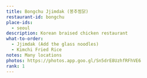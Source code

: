 ```yaml
---
title: Bongchu Jjimdak (봉추찜닭)
restaurant-id: bongchu
place-ids:
  - seoul
description: Korean braised chicken restaurant
what-to-order:
  - Jjimdak (Add the glass noodles)
  - Kimchi Fried Rice
notes: Many locations
photos: https://photos.app.goo.gl/Sn5drE8UzhfRFhVE6
rank: 1
---
```

